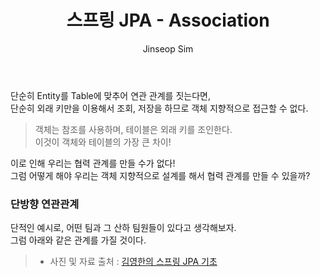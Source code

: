﻿---
layout: post
title: "스프링 JPA - Association"
categories: Springboot
tags: [java]
author:
  - Jinseop Sim
toc: true
---
단순히 Entity를 Table에 맞추어 연관 관계를 짓는다면,  
단순히 외래 키만을 이용해서 조회, 저장을 하므로 객체 지향적으로 접근할 수 없다.  

> 객체는 참조를 사용하며, 테이블은 외래 키를 조인한다.  
> 이것이 객체와 테이블의 가장 큰 차이!  

이로 인해 우리는 협력 관계를 만들 수가 없다!  
그럼 어떻게 해야 우리는 객체 지향적으로 설계를 해서 협력 관계를 만들 수 있을까?  

### 단방향 연관관계
단적인 예시로, 어떤 팀과 그 산하 팀원들이 있다고 생각해보자.  
그럼 아래와 같은 관계를 가질 것이다.  

> - 사진 및 자료 출처 : [김영한의 스프링 JPA 기초](https://www.inflearn.com/course/ORM-JPA-Basic/dashboard)